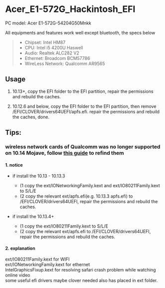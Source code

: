 # Acer_E1-572G_Hackintosh_EFI

PC model: Acer E1-572G-54204G50Mnkk

All equipments and features work well except bluetooth, the specs below

> * Chipset:    		Intel HM87
> * CPU: 				Intel i5 4200U Haswell
> * Audio: 				Realtek ALC282 V2
> * Ethernet:			Broadcom BCM57786
> * WireLess Network:	Qualcomm AR9565


## Usage
1. 10.13+, copy the EFI folder to the EFI partition, repair the permissions and rebuild the caches.

2. 10.12.6 and below, copy the EFI folder to the EFI partition, then remove /EFI/CLOVER/drivers64UEFI/apfs.efi.
repair the permissions and rebuild the caches, done.

## Tips: 
### wireless network cards of Qualcomm was no longer supported on 10.14 Mojave, follow [this guide](http://bbs.pcbeta.com/viewthread-1790406-1-1.html) to refind them
#### 1. notice
+ if install the 10.13 - 10.13.3
    + (1 copy the ext/IONetworkingFamily.kext and ext/IO80211Family.kext to S/L/E
    + (2 copy the relevant ext/apfs.efi(e.g. 10.13.3 apfs.efi) to /EFI/CLOVER/drivers64UEFI, repair the permissions and rebuild the caches.
    
+ if install the 10.13.4+
    + (1 copy the ext/IO80211Family.kext to S/L/E
    + (2 copy the relevant ext/apfs.efi to /EFI/CLOVER/drivers64UEFI, repair the permissions and rebuild the caches.

#### 2. explanation
ext/IO80211Family.kext for WIFI<br>
ext/IONetworkingFamily.kext for ethernet<br>
IntelGraphicsFixup.kext for resolving safari crash problem while watching online video<br>
some useful efi drivers maybe clover needed also has placed in ext folder.
